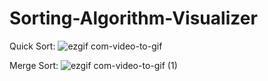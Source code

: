 # Sorting-Algorithm-Visualizer
Quick Sort:
![ezgif com-video-to-gif](https://user-images.githubusercontent.com/50319868/81467606-cb06ae00-91a7-11ea-8dfe-df45095f358f.gif)


Merge Sort:
![ezgif com-video-to-gif (1)](https://user-images.githubusercontent.com/50319868/81467701-7ca5df00-91a8-11ea-8d71-0599feb1c42a.gif)
